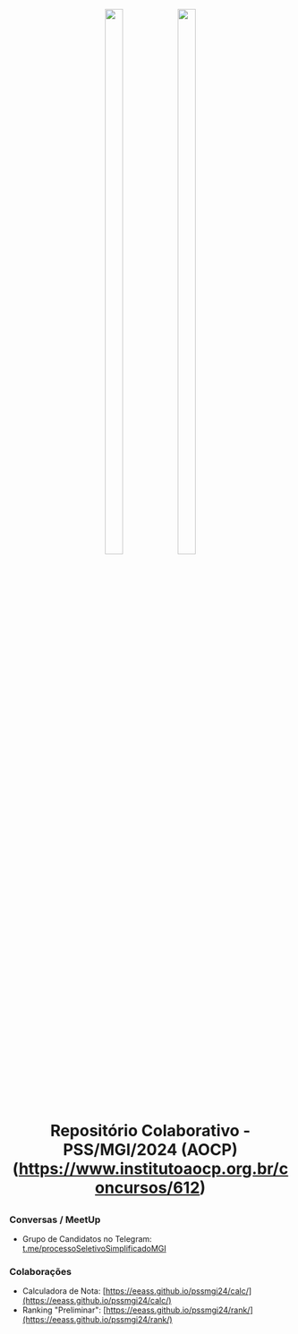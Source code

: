<p align="center">
<img width="25%" height="50%" src="https://cdn-instituto.s3.sa-east-1.amazonaws.com/images/logo.svg">
<img width="25%" height="50%" src="https://www.gov.br/transferegov/pt-br/noticias/noticias/arquivos-e-imagens/mgi.png">
</p>

<h1 align="center">Repositório Colaborativo - PSS/MGI/2024 (AOCP)  <br>  (<a href="https://www.institutoaocp.org.br/concursos/612" target="_blank">https://www.institutoaocp.org.br/concursos/612</a>)</h1>



<h2 align="center"></h2>

### Conversas / MeetUp

* Grupo de Candidatos no Telegram: [t.me/processoSeletivoSimplificadoMGI](https://t.me/processoSeletivoSimplificadoMGI)

### Colaborações

* Calculadora de Nota: [https://eeass.github.io/pssmgi24/calc/](https://eeass.github.io/pssmgi24/calc/)
* Ranking "Preliminar": [https://eeass.github.io/pssmgi24/rank/](https://eeass.github.io/pssmgi24/rank/)
